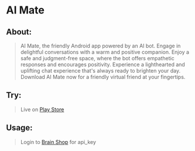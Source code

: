 # AI Mate

## About:

> AI Mate, the friendly Android app powered by an AI bot. Engage in delightful conversations with a warm and positive companion. Enjoy a safe and judgment-free space, where the bot offers empathetic responses and encourages positivity. Experience a lighthearted and uplifting chat experience that's always ready to brighten your day. Download AI Mate now for a friendly virtual friend at your fingertips.

## Try:
> Live on [Play Store](https://play.google.com/store/apps/details?id=com.sandeep.chatassistant&hl=en)

## Usage:
> Login to [Brain Shop](https://brainshop.ai) for api_key
